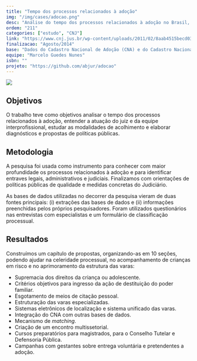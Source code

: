 ```yaml
---
title: "Tempo dos processos relacionados à adoção"
img: "/img/cases/adocao.png"
desc: "Análise do tempo dos processos relacionados à adoção no Brasil, especialmente de processos relativos a desconstituição do poder familiar."
ordem: "211"
categories: ["estudo", "CNJ"]
link: "https://www.cnj.jus.br/wp-content/uploads/2011/02/8aab4515becd037933960ba8e91e1efc.pdf"
finalizacao: "Agosto/2014"
base: "Dados do Cadastro Nacional de Adoção (CNA) e do Cadastro Nacional de Crianças Acolhidas (CNCA) e dos Tribunais de Justiça."
equipe: "Marcelo Guedes Nunes"
isbn: ""
projeto: "https://github.com/abjur/adocao"
---
```


![](/img/cases/adocao.png)

## Objetivos

O trabalho teve como objetivos analisar o tempo dos processos relacionados à adoção, entender a atuação do juiz e da equipe interprofissional, estudar as modalidades de acolhimento e elaborar diagnósticos e propostas de políticas públicas.

## Metodologia

A pesquisa foi usada como instrumento para conhecer com maior profundidade os processos relacionados à adoção e para identificar entraves legais, administrativos e judiciais. Finalizamos com orientações de políticas públicas de qualidade e medidas concretas do Judiciário.

As bases de dados utilizadas no decorrer da pesquisa vieram de duas fontes principais: (i) extrações das bases de dados e (ii) informações preenchidas pelos próprios pesquisadores. Foram utilizados questionários nas entrevistas com especialistas e um formulário de classificação processual.

## Resultados

Construímos um capítulo de propostas, organizando-as em 10 seções, podendo ajudar na celeridade processual, no acompanhamento de crianças em risco e no aprimoramento da estrutura das varas:

- Supremacia dos direitos da criança ou adolescente.
- Critérios objetivos para ingresso da ação de destituição do poder familiar.
- Esgotamento de meios de citação pessoal.
- Estruturação das varas especializadas.
- Sistemas eletrônicos de localização e sistema unificado das varas.
- Integração do CNA com outras bases de dados.
- Mecanismo de *matching*.
- Criação de um encontro multissetorial.
- Cursos preparatórios para magistrados, para o Conselho Tutelar e Defensoria Pública.
- Campanhas com gestantes sobre entrega voluntária e pretendentes a adoção.



